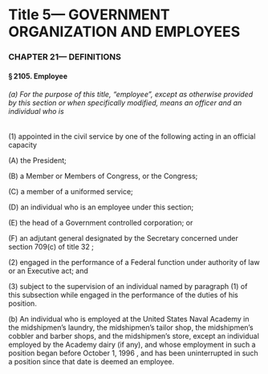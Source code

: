 
# Title 5— GOVERNMENT ORGANIZATION AND EMPLOYEES
### CHAPTER 21— DEFINITIONS
#### § 2105. Employee
###### (a) For the purpose of this title, “employee”, except as otherwise provided by this section or when specifically modified, means an officer and an individual who is

(1) appointed in the civil service by one of the following acting in an official capacity

(A) the President;

(B) a Member or Members of Congress, or the Congress;

(C) a member of a uniformed service;

(D) an individual who is an employee under this section;

(E) the head of a Government controlled corporation; or

(F) an adjutant general designated by the Secretary concerned under section 709(c) of title 32 ;

(2) engaged in the performance of a Federal function under authority of law or an Executive act; and

(3) subject to the supervision of an individual named by paragraph (1) of this subsection while engaged in the performance of the duties of his position.

(b) An individual who is employed at the United States Naval Academy in the midshipmen’s laundry, the midshipmen’s tailor shop, the midshipmen’s cobbler and barber shops, and the midshipmen’s store, except an individual employed by the Academy dairy (if any), and whose employment in such a position began before October 1, 1996 , and has been uninterrupted in such a position since that date is deemed an employee.
